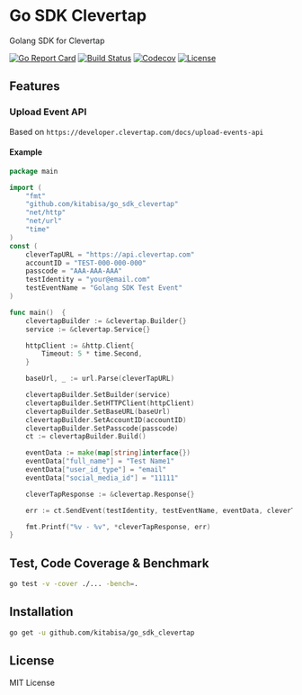 # Go SDK Clevertap
Golang SDK for Clevertap

[![Go Report Card](https://goreportcard.com/badge/github.com/kitabisa/go_sdk_clevertap?style=flat-square)](https://goreportcard.com/report/github.com/kitabisa/go_sdk_clevertap)
[![Build Status](http://img.shields.io/travis/kitabisa/go_sdk_clevertap.svg?style=flat-square)](https://travis-ci.org/kitabisa/go_sdk_clevertap)
[![Codecov](https://img.shields.io/codecov/c/github/kitabisa/go_sdk_clevertap.svg?style=flat-square)](https://codecov.io/gh/kitabisa/go_sdk_clevertap)
[![License](http://img.shields.io/badge/license-mit-blue.svg?style=flat-square)](https://raw.githubusercontent.com/kitabisa/go_sdk_clevertap/master/LICENSE)

## Features
### Upload Event API
Based on `https://developer.clevertap.com/docs/upload-events-api`

#### Example
```go
package main

import (
	"fmt"
	"github.com/kitabisa/go_sdk_clevertap"
	"net/http"
	"net/url"
	"time"
)
const (
	cleverTapURL = "https://api.clevertap.com"
	accountID = "TEST-000-000-000"
	passcode = "AAA-AAA-AAA"
	testIdentity = "your@email.com"
	testEventName = "Golang SDK Test Event"
)

func main()  {
	clevertapBuilder := &clevertap.Builder{}
	service := &clevertap.Service{}

	httpClient := &http.Client{
		Timeout: 5 * time.Second,
	}

	baseUrl, _ := url.Parse(cleverTapURL)

	clevertapBuilder.SetBuilder(service)
	clevertapBuilder.SetHTTPClient(httpClient)
	clevertapBuilder.SetBaseURL(baseUrl)
	clevertapBuilder.SetAccountID(accountID)
	clevertapBuilder.SetPasscode(passcode)
	ct := clevertapBuilder.Build()

	eventData := make(map[string]interface{})
	eventData["full_name"] = "Test Name1"
	eventData["user_id_type"] = "email"
	eventData["social_media_id"] = "11111"

	cleverTapResponse := &clevertap.Response{}

	err := ct.SendEvent(testIdentity, testEventName, eventData, cleverTapResponse)

	fmt.Printf("%v - %v", *cleverTapResponse, err)
}
```

## Test, Code Coverage & Benchmark
```bash
go test -v -cover ./... -bench=.
```

## Installation
```bash
go get -u github.com/kitabisa/go_sdk_clevertap
```


## License
MIT License